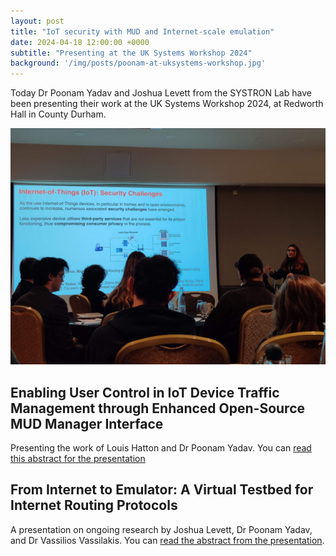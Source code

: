 ```yaml
---
layout: post
title: "IoT security with MUD and Internet-scale emulation"
date: 2024-04-18 12:00:00 +0000
subtitle: "Presenting at the UK Systems Workshop 2024"
background: '/img/posts/poonam-at-uksystems-workshop.jpg'
---
```


Today Dr Poonam Yadav and Joshua Levett from the SYSTRON Lab have been presenting their work at the UK Systems Workshop 2024, at Redworth Hall in County Durham.

![Dr Poonam Yadav presenting at the UK Systems Workshop](/img/posts/poonam-at-uksystems-workshop.jpg)

## Enabling User Control in IoT Device Traffic Management through Enhanced Open-Source MUD Manager Interface

Presenting the work of Louis Hatton and Dr Poonam Yadav. You can [read this abstract for the presentation](/publications/2024-enabling-user-control-in-iot-device-traffic-management)

## From Internet to Emulator: A Virtual Testbed for Internet Routing Protocols

A presentation on ongoing research by Joshua Levett, Dr Poonam Yadav, and Dr Vassilios Vassilakis. You can [read the abstract from the presentation](/publications/2024-from-internet-to-emulator).